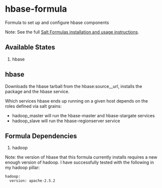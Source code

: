 # hbase-formula

Formula to set up and configure hbase components

Note: See the full [Salt Formulas installation and usage instructions](http://docs.saltstack.com/en/latest/topics/development/conventions/formulas.html).

## Available States

1. hbase

## hbase

Downloads the hbase tarball from the hbase:source__url, installs the package and
the hbase service.

Which services hbase ends up running on a given host depends on the roles
defined via salt grains:

- hadoop_master will run the hbase-master and hbase-stargate services
- hadoop_slave will run the hbase-regionserver service

## Formula Dependencies

1. hadoop

Note: the version of hbase that this formula currently installs requires a new
enough version of hadoop. I have successfully tested with the following in my
hadoop pillar:

```
hadoop:
  version: apache-2.5.2
```

